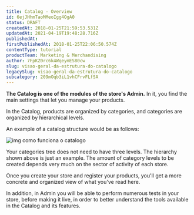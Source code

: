 ```yaml
---
title: Catalog - Overview 
id: 6ejJHhmTaoMMeoIgg4OgA0
status: DRAFT
createdAt: 2018-01-25T21:59:53.531Z
updatedAt: 2021-04-19T19:48:28.716Z
publishedAt: 
firstPublishedAt: 2018-01-25T22:06:50.574Z
contentType: tutorial
productTeam: Marketing & Merchandising
author: 7FpKZ0rc6k4WqeymES80cw
slug: visao-geral-da-estrutura-do-catalogo
legacySlug: visao-geral-da-estrutura-do-catalogo
subcategory: 209mOqb3iL1vhCFrvFLfSA
---
```


__The Catalog is one of the modules of the store's Admin.__ In it, you find the main settings that let you manage your products.

In the Catalog, products are organized by categories, and categories are organized by hierarchical levels.

An example of a catalog structure would be as follows:

![img como funciona o catalogo](//images.contentful.com/alneenqid6w5/3AXUNSkDagO06cKmMsq6w4/5e80021d54e3fa58f9b0c6a261e1f407/img_como_funciona_o_catalogo.png)

<div class = "alert alert-warning">
Your categories tree does not need to have three levels. The hierarchy shown above is just an example. The amount of category levels to be created depends very much on the sector of activity of each store.
</div>

Once you create your store and register your products, you'll get a more concrete and organized view of what you've read here.

In addition, in Admin you will be able to perform numerous tests in your store, before making it live, in order to better understand the tools available in the Catalog and its features.
